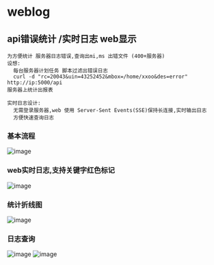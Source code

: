 # weblog
api错误统计 /实时日志 web显示
-----------------------------------  
    为方便统计 服务器日志错误,查询出mi,ms 出错文件 (400+服务器)
    设想:
      每台服务器计划任务 脚本过滤出错误日志
      curl -d "rc=20043&uin=43252452&mbox=/home/xxoo&des=error" http://ip:5000/api  
    服务器上统计出报表

    实时日志设计: 
      无需登录服务器,web 使用 Server-Sent Events(SSE)保持长连接,实时输出日志
      方便快速查询日志
### 基本流程<br /> 
![image](https://github.com/llych/weblog/blob/master/screenshots/3.png)

### web实时日志,支持关键字红色标记<br /> 
![image](https://github.com/llych/weblog/blob/master/screenshots/4.png)

### 统计折线图<br /> 
![image](https://github.com/llych/weblog/blob/master/screenshots/5.png)

### 日志查询<br /> 
![image](https://github.com/llych/weblog/blob/master/screenshots/1.png)
![image](https://github.com/llych/weblog/blob/master/screenshots/2.png)



